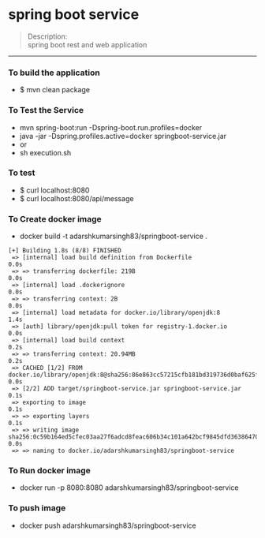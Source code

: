 # spring boot service 
> Description: \
> spring boot rest and web application 

----
### To build the application
* $ mvn clean package

### To Test the Service 
* mvn spring-boot:run -Dspring-boot.run.profiles=docker
* java -jar -Dspring.profiles.active=docker springboot-service.jar
* or 
* sh execution.sh  


### To test
* $ curl localhost:8080
* $ curl localhost:8080/api/message


### To Create docker image 
* docker build -t adarshkumarsingh83/springboot-service .
``` 
[+] Building 1.8s (8/8) FINISHED                                                                                                                                                           
 => [internal] load build definition from Dockerfile                                                                                                                                  0.0s
 => => transferring dockerfile: 219B                                                                                                                                                  0.0s
 => [internal] load .dockerignore                                                                                                                                                     0.0s
 => => transferring context: 2B                                                                                                                                                       0.0s
 => [internal] load metadata for docker.io/library/openjdk:8                                                                                                                          1.4s
 => [auth] library/openjdk:pull token for registry-1.docker.io                                                                                                                        0.0s
 => [internal] load build context                                                                                                                                                     0.2s
 => => transferring context: 20.94MB                                                                                                                                                  0.2s
 => CACHED [1/2] FROM docker.io/library/openjdk:8@sha256:86e863cc57215cfb181bd319736d0baf625fe8f150577f9eb58bd937f5452cb8                                                             0.0s
 => [2/2] ADD target/springboot-service.jar springboot-service.jar                                                                                                                    0.1s
 => exporting to image                                                                                                                                                                0.1s
 => => exporting layers                                                                                                                                                               0.1s
 => => writing image sha256:0c59b164ed5cfec03aa27f6adcd8feac606b34c101a642bcf9845dfd36386470                                                                                          0.0s
 => => naming to docker.io/adarshkumarsingh83/springboot-service            
```
### To Run docker image 
* docker run -p 8080:8080 adarshkumarsingh83/springboot-service

### To push image 
* docker push adarshkumarsingh83/springboot-service